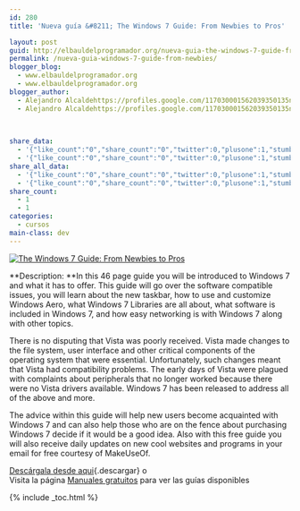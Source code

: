 ```yaml
---
id: 280
title: 'Nueva guía &#8211; The Windows 7 Guide: From Newbies to Pros'

layout: post
guid: http://elbauldelprogramador.org/nueva-guia-the-windows-7-guide-from-newbies-to-pros/
permalink: /nueva-guia-windows-7-guide-from-newbies/
blogger_blog:
  - www.elbauldelprogramador.org
  - www.elbauldelprogramador.org
blogger_author:
  - Alejandro Alcaldehttps://profiles.google.com/117030001562039350135noreply@blogger.com
  - Alejandro Alcaldehttps://profiles.google.com/117030001562039350135noreply@blogger.com

  
  
share_data:
  - '{"like_count":"0","share_count":"0","twitter":0,"plusone":1,"stumble":0,"pinit":0,"count":1,"time":1333549431}'
  - '{"like_count":"0","share_count":"0","twitter":0,"plusone":1,"stumble":0,"pinit":0,"count":1,"time":1333549431}'
share_all_data:
  - '{"like_count":"0","share_count":"0","twitter":0,"plusone":1,"stumble":0,"pinit":0,"count":1,"time":1333549431}'
  - '{"like_count":"0","share_count":"0","twitter":0,"plusone":1,"stumble":0,"pinit":0,"count":1,"time":1333549431}'
share_count:
  - 1
  - 1
categories:
  - cursos
main-class: dev
---
```

[![ The Windows 7 Guide: From Newbies to Pros][1]][2]  


**Description: **In this 46 page guide you will be introduced to Windows 7 and what it has to offer. This guide will go over the software compatible issues, you will learn about the new taskbar, how to use and customize Windows Aero, what Windows 7 Libraries are all about, what software is included in Windows 7, and how easy networking is with Windows 7 along with other topics.

There is no disputing that Vista was poorly received. Vista made changes to the file system, user interface and other critical components of the operating system that were essential. Unfortunately, such changes meant that Vista had compatibility problems. The early days of Vista were plagued with complaints about peripherals that no longer worked because there were no Vista drivers available. Windows 7 has been released to address all of the above and more.

The advice within this guide will help new users become acquainted with Windows 7 and can also help those who are on the fence about purchasing Windows 7 decide if it would be a good idea. Also with this free guide you will also receive daily updates on new cool websites and programs in your email for free courtesy of MakeUseOf.

[Descárgala desde aqui][2]{.descargar} o  
Visita la página [Manuales gratuitos][3] para ver las guías disponibles



 [1]:  http://img.tradepub.com/free/w_make13/assets/img/w_make13c.gif " The Windows 7 Guide: From Newbies to Pros"
 [2]: http://elbauldelprogramador.tradepub.com/c/pubRD.mpl?sr=oc&_t=oc:&pc=w_make13/prgm.cgi
 [3]: http://bashyc.blogspot.com/p/guias-gratuitas.html

{% include _toc.html %}
